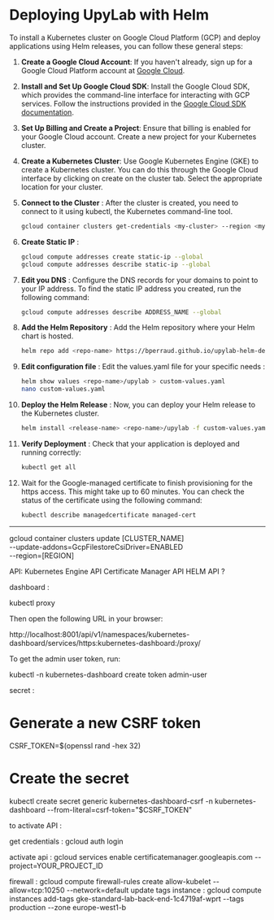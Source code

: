 # Deploying UpyLab with Helm

To install a Kubernetes cluster on Google Cloud Platform (GCP) and deploy applications using Helm releases, you can follow these general steps:

1. **Create a Google Cloud Account**: If you haven't already, sign up for a Google Cloud Platform account at [Google Cloud](https://cloud.google.com/).

2. **Install and Set Up Google Cloud SDK**: Install the Google Cloud SDK, which provides the command-line interface for interacting with GCP services. Follow the instructions provided in the [Google Cloud SDK documentation](https://cloud.google.com/sdk/docs/install).

3. **Set Up Billing and Create a Project**: Ensure that billing is enabled for your Google Cloud account. Create a new project for your Kubernetes cluster.

4. **Create a Kubernetes Cluster**: Use Google Kubernetes Engine (GKE) to create a Kubernetes cluster. You can do this through the Google Cloud interface by clicking on create on the cluster tab. Select the appropriate location for your cluster.

5. **Connect to the Cluster** : After the cluster is created, you need to connect to it using kubectl, the Kubernetes command-line tool.

	```bash
   gcloud container clusters get-credentials <my-cluster> --region <my-region>
6. **Create Static IP** :

	```bash
	gcloud compute addresses create static-ip --global
	gcloud compute addresses describe static-ip --global
7. **Edit you DNS** : Configure the DNS records for your domains to point to your IP address. To find the static IP address you created, run the following command:

	```bash
	gcloud compute addresses describe ADDRESS_NAME --global
8. **Add the Helm Repository** : Add the Helm repository where your Helm chart is hosted.

	```bash
	helm repo add <repo-name> https://bperraud.github.io/upylab-helm-depot/
9. **Edit configuration file** : Edit the values.yaml file for your specific needs :

	```bash
	helm show values <repo-name>/upylab > custom-values.yaml
	nano custom-values.yaml
10. **Deploy the Helm Release** : Now, you can deploy your Helm release to the Kubernetes cluster.

	```bash
	helm install <release-name> <repo-name>/upylab -f custom-values.yaml
11. **Verify Deployment** : Check that your application is deployed and running correctly:

	```bash
	kubectl get all

12. Wait for the Google-managed certificate to finish provisioning for the https access. This might take up to 60 minutes. You can check the status of the certificate using the following command:

	```bash
	kubectl describe managedcertificate managed-cert

---

gcloud container clusters update [CLUSTER_NAME] \
    --update-addons=GcpFilestoreCsiDriver=ENABLED \
    --region=[REGION]

API:
Kubernetes Engine API
Certificate Manager API
HELM API ?

dashboard :

kubectl proxy

Then open the following URL in your browser:

  http://localhost:8001/api/v1/namespaces/kubernetes-dashboard/services/https:kubernetes-dashboard:/proxy/

To get the admin user token, run:

  kubectl -n kubernetes-dashboard create token admin-user

secret :
# Generate a new CSRF token
CSRF_TOKEN=$(openssl rand -hex 32)

# Create the secret
kubectl create secret generic kubernetes-dashboard-csrf -n kubernetes-dashboard --from-literal=csrf-token="$CSRF_TOKEN"



to activate API :


get credentials :
gcloud auth login

activate api :
gcloud services enable certificatemanager.googleapis.com --project=YOUR_PROJECT_ID


firewall : gcloud compute firewall-rules create allow-kubelet --allow=tcp:10250 --network=default
update tags instance : gcloud compute instances add-tags gke-standard-lab-back-end-1c4719af-wprt --tags production --zone europe-west1-b
